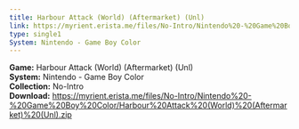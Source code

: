 ```yaml
---
title: Harbour Attack (World) (Aftermarket) (Unl)
link: https://myrient.erista.me/files/No-Intro/Nintendo%20-%20Game%20Boy%20Color/Harbour%20Attack%20(World)%20(Aftermarket)%20(Unl).zip
type: single1
System: Nintendo - Game Boy Color
---
```

<b>Game:</b> Harbour Attack (World) (Aftermarket) (Unl)<br>
<b>System:</b> Nintendo - Game Boy Color<br>
<b>Collection:</b> No-Intro<br>
<b>Download:</b> https://myrient.erista.me/files/No-Intro/Nintendo%20-%20Game%20Boy%20Color/Harbour%20Attack%20(World)%20(Aftermarket)%20(Unl).zip